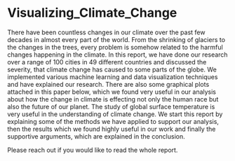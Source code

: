# Visualizing_Climate_Change

There have been countless changes in our climate over the past few decades in almost every part of the world. From the shrinking of glaciers to the changes in the trees, every problem is somehow related to the harmful changes happening in the climate. In this report, we have done our research over a range of 100 cities in 49 different countries and discussed the severity, that climate change has caused to some parts of the globe. We implemented various machine learning and data visualization techniques and have explained our research. There are also some graphical plots attached in this paper below, which we found very useful in our analysis about how the change in climate is effecting not only the human race but also the future of our planet. The study of global surface temperature is very useful in the understanding of climate change. We start this report by explaining some of the methods we have applied to support our analysis, then the results which we found highly useful in our work and finally the supportive arguments, which are explained in the conclusion. 

Please reach out if you would like to read the whole report. 
